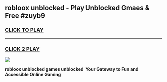 
## robloox unblocked - Play Unblocked Gmaes & Free #zuyb9
<h3>
<a href="https://news.freeplayer.one?title=robloox_unblocked&ref=03M">CLICK TO PLAY</a></h3>
<hr>

<h3>
<a href="https://news.freeplayer.one?title=robloox_unblocked&ref=03M">CLICK 2 PLAY</a>
  
</h3>

<a href="https://news.freeplayer.one?title=robloox_unblocked&ref=03M"><img src="https://clearcache.store/games.png"></a>


**robloox unblocked games unblocked: Your Gateway to Fun and Accessible Online Gaming**
